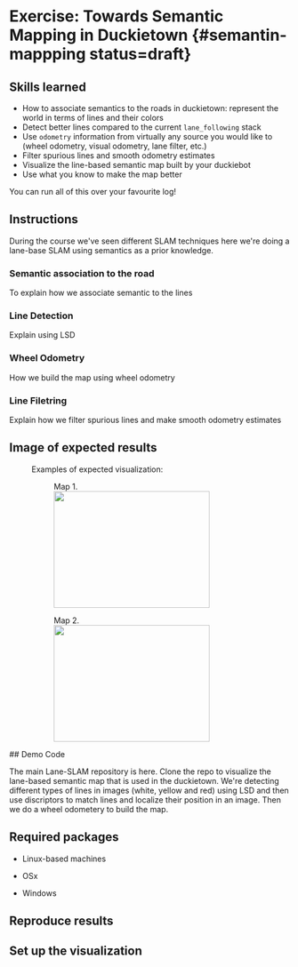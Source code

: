 
# Exercise: Towards Semantic Mapping in Duckietown {#semantin-mappping status=draft}

## Skills learned

* How to associate semantics to the roads in duckietown: represent the world in terms of lines and their colors
* Detect better lines compared to the current `lane_following` stack
* Use `odometry` information from virtually any source you would like to (wheel odometry, visual odometry, lane filter, etc.)
* Filter spurious lines and smooth odometry estimates
* Visualize the line-based semantic map built by your duckiebot
* Use what you know to make the map better

You can run all of this over your favourite log!

## Instructions

During the course we've seen different SLAM techniques here we're doing a lane-base SLAM using semantics as a prior knowledge.

### Semantic association to the road
To explain how we associate semantic to the lines

### Line Detection 
Explain using LSD 

### Wheel Odometry
How we build the map using wheel odometry 

### Line Filetring
Explain how we filter spurious lines and make smooth odometry estimates

## Image of expected results
<figure>
    <figcaption>Examples of expected visualization: </figcaption>
	<figure>
	    <figcaption>Map 1.</figcaption>
	    <img style='width:20em; height:15em' src="figures/map1.png"/>
	</figure>
	<figure>
	    <figcaption>Map 2.</figcaption>
	    <img style='width:20em; height:15em' src="figures/map2.png"/>
	</figure>
</figure>
## Demo Code

The main Lane-SLAM repository is <a src="https://github.com/mandanasmi/lane-slam">here</a>. Clone the repo to visualize the lane-based semantic map that is used in the duckietown. We're detecting different types of lines in images (white, yellow and red) using LSD and then use discriptors to match lines and localize their position in an image. Then we do a wheel odometery to build the map.  

## Required packages

* Linux-based machines 

* OSx

* Windows



## Reproduce results 


## Set up the visualization


<!-- TODO: Validation and testing -->
